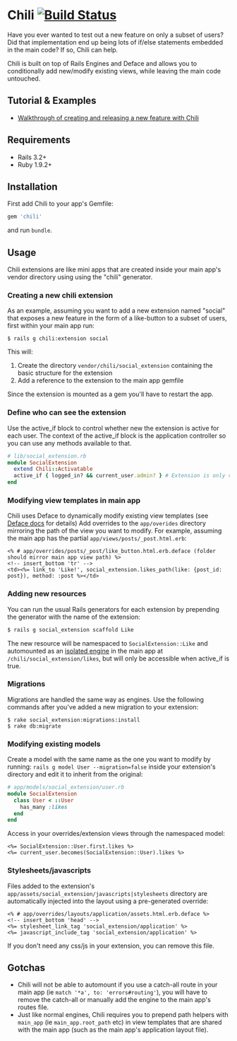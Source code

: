 # Chili [![Build Status](https://secure.travis-ci.org/balvig/chili.png?branch=master)](http://travis-ci.org/balvig/chili)

Have you ever wanted to test out a new feature on only a subset of users?
Did that implementation end up being lots of if/else statements embedded in the main code?
If so, Chili can help.

Chili is built on top of Rails Engines and Deface and allows you to conditionally add new/modify existing views,
while leaving the main code untouched.

## Tutorial & Examples

- [Walkthrough of creating and releasing a new feature with Chili](http://balvig.github.com/chili/)

## Requirements

- Rails 3.2+
- Ruby 1.9.2+

## Installation

First add Chili to your app's Gemfile:

```ruby
gem 'chili'
```

and run `bundle`.

## Usage

Chili extensions are like mini apps that are created inside your main app's vendor directory using using the "chili" generator.

### Creating a new chili extension

As an example, assuming you want to add a new extension named "social" that exposes a new feature in the form of a like-button
to a subset of users, first within your main app run:

    $ rails g chili:extension social

This will:

1. Create the directory `vendor/chili/social_extension` containing the basic structure for the extension
2. Add a reference to the extension to the main app gemfile

Since the extension is mounted as a gem you'll have to restart the app.

### Define who can see the extension

Use the active_if block to control whether new the extension is active for each user.
The context of the active_if block is the application controller so you can use any methods available to that.

```ruby
# lib/social_extension.rb
module SocialExtension
  extend Chili::Activatable
  active_if { logged_in? && current_user.admin? } # Extension is only visible to logged in admin users
end
```

### Modifying view templates in main app

Chili uses Deface to dynamically modify existing view templates (see [Deface docs](https://github.com/spree/deface#using-the-deface-dsl-deface-files) for details)
Add overrides to the `app/overides` directory mirroring the path of the view you want to modify.
For example, assuming the main app has the partial `app/views/posts/_post.html.erb`:

```erb
<% # app/overrides/posts/_post/like_button.html.erb.deface (folder should mirror main app view path) %>
<!-- insert_bottom 'tr' -->
<td><%= link_to 'Like!', social_extension.likes_path(like: {post_id: post}), method: :post %></td>
```

### Adding new resources

You can run the usual Rails generators for each extension by prepending
the generator with the name of the extension:

```bash
$ rails g social_extension scaffold Like
```

The new resource will be namespaced to `SocialExtension::Like` and automounted as an [isolated engine](http://railscasts.com/episodes/277-mountable-engines?view=asciicast) in the main app at `/chili/social_extension/likes`,
but will only be accessible when active_if is true.

### Migrations

Migrations are handled the same way as engines. Use the
following commands after you've added a new migration to your extension:

    $ rake social_extension:migrations:install
    $ rake db:migrate

### Modifying existing models

Create a model with the same name as the one you want to modify by running: `rails g model User --migration=false` inside your extension's directory
and edit it to inherit from the original:

```ruby
# app/models/social_extension/user.rb
module SocialExtension
  class User < ::User
    has_many :likes
  end
end
```

Access in your overrides/extension views through the namespaced model:

```erb
<%= SocialExtension::User.first.likes %>
<%= current_user.becomes(SocialExtension::User).likes %>
```

### Stylesheets/javascripts

Files added to the extension's `app/assets/social_extension/javascripts|stylesheets` directory are automatically injected into the layout using a pre-generated override:

```erb
<% # app/overrides/layouts/application/assets.html.erb.deface %>
<!-- insert_bottom 'head' -->
<%= stylesheet_link_tag 'social_extension/application' %>
<%= javascript_include_tag 'social_extension/application' %>
```

If you don't need any css/js in your extension, you can remove this file.

## Gotchas

- Chili will not be able to automount if you use a catch-all route in your main app (ie `match '*a', to: 'errors#routing'`), you will have to remove the catch-all or manually add the engine to the main app's routes file.
- Just like normal engines, Chili requires you to prepend path helpers with `main_app` (ie `main_app.root_path` etc) in view templates that are shared with the main app (such as the main app's application layout file).
